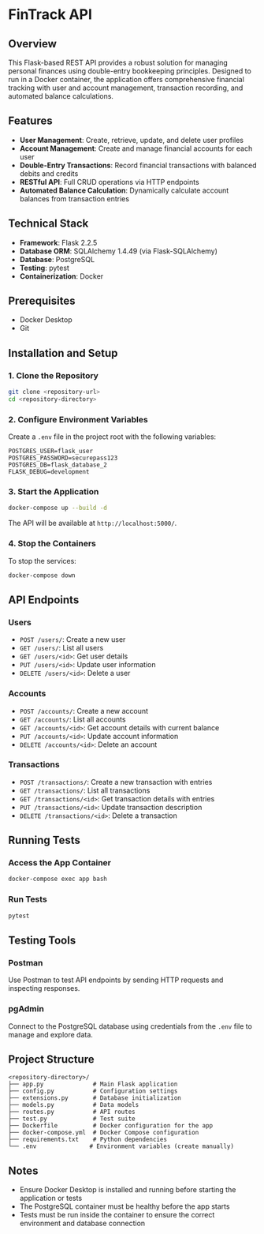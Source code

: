 # FinTrack API
## Overview
This Flask-based REST API provides a robust solution for managing personal finances using double-entry bookkeeping principles. Designed to run in a Docker container, the application offers comprehensive financial tracking with user and account management, transaction recording, and automated balance calculations.

## Features
- **User Management**: Create, retrieve, update, and delete user profiles
- **Account Management**: Create and manage financial accounts for each user
- **Double-Entry Transactions**: Record financial transactions with balanced debits and credits
- **RESTful API**: Full CRUD operations via HTTP endpoints
- **Automated Balance Calculation**: Dynamically calculate account balances from transaction entries

## Technical Stack
- **Framework**: Flask 2.2.5
- **Database ORM**: SQLAlchemy 1.4.49 (via Flask-SQLAlchemy)
- **Database**: PostgreSQL
- **Testing**: pytest
- **Containerization**: Docker

## Prerequisites
- Docker Desktop
- Git

## Installation and Setup
### 1. Clone the Repository
```bash
git clone <repository-url>
cd <repository-directory>
```

### 2. Configure Environment Variables
Create a `.env` file in the project root with the following variables:
```
POSTGRES_USER=flask_user
POSTGRES_PASSWORD=securepass123
POSTGRES_DB=flask_database_2
FLASK_DEBUG=development 
```

### 3. Start the Application
```bash
docker-compose up --build -d
```
The API will be available at `http://localhost:5000/`.

### 4. Stop the Containers
To stop the services:
```bash
docker-compose down
```

## API Endpoints
### Users
- `POST /users/`: Create a new user
- `GET /users/`: List all users
- `GET /users/<id>`: Get user details
- `PUT /users/<id>`: Update user information
- `DELETE /users/<id>`: Delete a user

### Accounts
- `POST /accounts/`: Create a new account
- `GET /accounts/`: List all accounts
- `GET /accounts/<id>`: Get account details with current balance
- `PUT /accounts/<id>`: Update account information
- `DELETE /accounts/<id>`: Delete an account

### Transactions
- `POST /transactions/`: Create a new transaction with entries
- `GET /transactions/`: List all transactions
- `GET /transactions/<id>`: Get transaction details with entries
- `PUT /transactions/<id>`: Update transaction description
- `DELETE /transactions/<id>`: Delete a transaction

## Running Tests
### Access the App Container
```bash
docker-compose exec app bash
```

### Run Tests
```bash
pytest
```

## Testing Tools
### Postman
Use Postman to test API endpoints by sending HTTP requests and inspecting responses.

### pgAdmin
Connect to the PostgreSQL database using credentials from the `.env` file to manage and explore data.

## Project Structure
```
<repository-directory>/
├── app.py              # Main Flask application
├── config.py           # Configuration settings
├── extensions.py       # Database initialization
├── models.py           # Data models
├── routes.py           # API routes
├── test.py             # Test suite
├── Dockerfile          # Docker configuration for the app
├── docker-compose.yml  # Docker Compose configuration
├── requirements.txt    # Python dependencies
└── .env               # Environment variables (create manually)
```

## Notes
- Ensure Docker Desktop is installed and running before starting the application or tests
- The PostgreSQL container must be healthy before the app starts
- Tests must be run inside the container to ensure the correct environment and database connection

